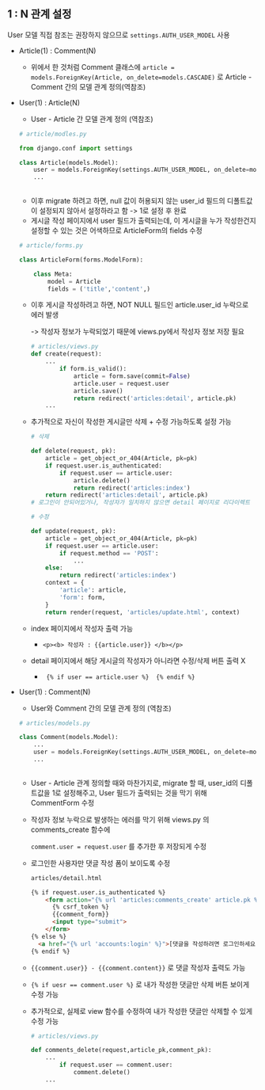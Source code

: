 ## 1 : N 관계 설정      

User 모델 직접 참조는 권장하지 않으므로 `settings.AUTH_USER_MODEL` 사용    

- Article(1) : Comment(N)    

  - 위에서 한 것처럼 Comment 클래스에  `article = models.ForeignKey(Article, on_delete=models.CASCADE)` 로 Article - Comment 간의 모델 관계 정의(역참조)   

- User(1) : Article(N)    

  - User - Article 간 모델 관계 정의 (역참조)    

  ```python
  # article/modles.py
  
  from django.conf import settings
  
  class Article(models.Model):
      user = models.ForeignKey(settings.AUTH_USER_MODEL, on_delete=models.CASCADE)   
      ...
      
  ```

  - 이후 migrate 하려고 하면, null 값이 허용되지 않는 user_id 필드의 디폴트값이 설정되지 않아서 설정하라고 함 -> 1로 설정 후 완료     
  - 게시글 작성 페이지에서 user 필드가 출력되는데, 이 게시글을 누가 작성한건지 설정할 수 있는 것은 어색하므로 ArticleForm의 fields 수정

  ```python
  # article/forms.py
  
  class ArticleForm(forms.ModelForm):
  
      class Meta:
          model = Article
          fields = ('title','content',)
  ```

  - 이후 게시글 작성하려고 하면, NOT NULL 필드인 article.user_id 누락으로 에러 발생   

    -> 작성자 정보가 누락되었기 때문에 views.py에서 작성자 정보 저장 필요   

    ```python
    # articles/views.py
    def create(request):
        ...
            if form.is_valid():
                article = form.save(commit=False)
                article.user = request.user
                article.save()
                return redirect('articles:detail', article.pk)
        ...
    
    ```

  - 추가적으로 자신이 작성한 게시글만 삭제 + 수정 가능하도록 설정 가능    

    ```python
    # 삭제
    
    def delete(request, pk):
        article = get_object_or_404(Article, pk=pk)
        if request.user.is_authenticated:
            if request.user == article.user:
                article.delete()
                return redirect('articles:index')
        return redirect('articles:detail', article.pk)
    # 로그인이 안되어있거나, 작성자가 일치하지 않으면 detail 페이지로 리다이렉트  
    ```

    ```python
    # 수정  
    
    def update(request, pk):
        article = get_object_or_404(Article, pk=pk)
        if request.user == article.user:
            if request.method == 'POST':
                ...
        else:
            return redirect('articles:index')
        context = {
            'article': article,
            'form': form,
        }
        return render(request, 'articles/update.html', context)
    ```

  - index 페이지에서 작성자 출력 가능   

    - `<p><b> 작성자 : {{article.user}} </b></p>`

  - detail 페이지에서 해당 게시글의 작성자가 아니라면 수정/삭제 버튼 출력 X    

    - ` {% if user == article.user %}  {% endif %}`   

  

- User(1) : Comment(N)    

  - User와 Comment 간의 모델 관계 정의 (역참조)   

  ```python
  # articles/models.py
  
  class Comment(models.Model):
      ...
      user = models.ForeignKey(settings.AUTH_USER_MODEL, on_delete=models.CASCADE)
      ...
      
  ```

  - User - Article 관계 정의할 때와 마찬가지로, migrate 할 때, user_id의 디폴트값을 1로 설정해주고, User 필드가 출력되는 것을 막기 위해 CommentForm 수정     

  - 작성자 정보 누락으로 발생하는 에러를 막기 위해 views.py 의 comments_create 함수에 

    `comment.user = request.user` 를 추가한 후 저장되게 수정   

  - 로그인한 사용자만 댓글 작성 폼이 보이도록 수정   

    ```html
    articles/detail.html 
    
    {% if request.user.is_authenticated %}
        <form action="{% url 'articles:comments_create' article.pk %}" method="POST">
          {% csrf_token %}
          {{comment_form}}
          <input type="submit">
        </form>
    {% else %}
      <a href="{% url 'accounts:login' %}">[댓글을 작성하려면 로그인하세요.]</a>
    {% endif %}
    ```

  - `{{comment.user}} - {{comment.content}}` 로 댓글 작성자 출력도 가능     

  - `{% if uesr == comment.user %}` 로 내가 작성한 댓글만 삭제 버튼 보이게 수정 가능   

  - 추가적으로, 실제로 view 함수를 수정하여 내가 작성한 댓글만 삭제할 수 있게 수정 가능   

    ```python
    # articles/views.py 
    
    def comments_delete(request,article_pk,comment_pk):
        ...
            if request.user == comment.user:
                comment.delete()
       	...
    ```

    
